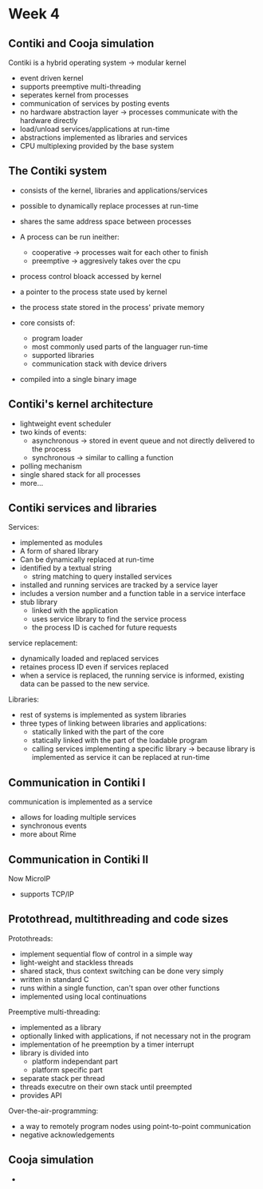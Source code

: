 # Week 4
## Contiki and Cooja simulation
Contiki is a hybrid operating system -> modular kernel
- event driven kernel
- supports preemptive multi-threading
- seperates kernel from processes
- communication of services by posting events
- no hardware abstraction layer -> processes communicate with the hardware directly
- load/unload services/applications at run-time
- abstractions implemented as libraries and services
- CPU multiplexing provided by the base system

## The Contiki system
- consists of the kernel, libraries and applications/services
- possible to dynamically replace processes at run-time
- shares the same address space between processes
- A process can be run ineither:
	- cooperative -> processes wait for each other to finish
	- preemptive -> aggresively takes over the cpu

- process control bloack accessed by kernel
- a pointer to the process state used by kernel
- the process state stored in the process' private memory

- core consists of:
	- program loader
	- most commonly used parts of the languager run-time
	- supported libraries
	- communication stack with device drivers
- compiled into a single binary image

## Contiki's kernel architecture
- lightweight event scheduler
- two kinds of events:
	- asynchronous -> stored in event queue and not directly delivered to the process
	- synchronous -> similar to calling a function
- polling mechanism
- single shared stack for all processes
- more...

## Contiki services and libraries
Services:
- implemented as modules
- A form of shared library
- Can be dynamically replaced at run-time
- identified by a textual string
	- string matching to query installed services
- installed and running services are tracked by a service layer
- includes a version number and a function table in a service interface
- stub library
	- linked with the application
	- uses service library to find the service process
	- the process ID is cached for future requests

service replacement:
- dynamically loaded and replaced services
- retaines process ID even if services replaced
- when a service is replaced, the running service is informed, existing data can be passed to the new service. 

Libraries:
- rest of systems is implemented as system libraries
- three types of linking between libraries and applications:
	- statically linked with the part of the core
	- statically linked with the part of the loadable program
	- calling services implementing a specific library -> because library is implemented as service it can be replaced at run-time

## Communication in Contiki I
communication is implemented as a service
- allows for loading multiple services
- synchronous events
- more about Rime

## Communication in Contiki II
Now MicroIP
- supports TCP/IP

## Protothread, multithreading and code sizes
Protothreads:
- implement sequential flow of control in a simple way
- light-weight and stackless threads
- shared stack, thus context switching can be done very simply
- written in standard C
- runs within a single function, can't span over other functions
- implemented using local continuations

Preemptive multi-threading:
- implemented as a library
- optionally linked with applications, if not necessary not in the program
- implementation of he preemption by a timer interrupt
- library is divided into
	- platform independant part
	- platform specific part
- separate stack per thread
- threads executre on their own stack until preempted
- provides API

Over-the-air-programming:
- a way to remotely program nodes using point-to-point communication
- negative acknowledgements

## Cooja simulation
- 